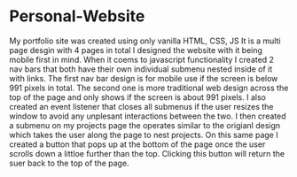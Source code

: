 # Personal-Website

My portfolio site was created using only vanilla HTML, CSS, JS
It is a multi page desgin with 4 pages in total
I designed the website with it being mobile first in mind.
When it coems to javascript functionality I created 2 nav bars that both have their own individual submenu nested inside of it with links.
The first nav bar design is for mobile use if the screen is below 991 pixels in total.
The second one is more traditional web design across the top of the page and only shows if the screen is about 991 pixels.
I also created an event listener that closes all submenus if the user resizes the window to avoid any unplesant interactions between the two.
I then created a submenu on my projects page the operates similar to the origianl design which takes the user along the page to nest projects.
On this same page I created a button that pops up at the bottom of the page once the user scrolls down a littloe further than the top. Clicking this button will return the suer back to the top of the page.